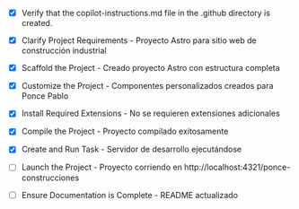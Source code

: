 <!-- Use this file to provide workspace-specific custom instructions to Copilot. For more details, visit https://code.visualstudio.com/docs/copilot/copilot-customization#_use-a-githubcopilotinstructionsmd-file -->
- [x] Verify that the copilot-instructions.md file in the .github directory is created.

- [x] Clarify Project Requirements - Proyecto Astro para sitio web de construcción industrial

- [x] Scaffold the Project - Creado proyecto Astro con estructura completa

- [x] Customize the Project - Componentes personalizados creados para Ponce Pablo

- [x] Install Required Extensions - No se requieren extensiones adicionales

- [x] Compile the Project - Proyecto compilado exitosamente

- [x] Create and Run Task - Servidor de desarrollo ejecutándose

- [ ] Launch the Project - Proyecto corriendo en http://localhost:4321/ponce-construcciones

- [ ] Ensure Documentation is Complete - README actualizado
